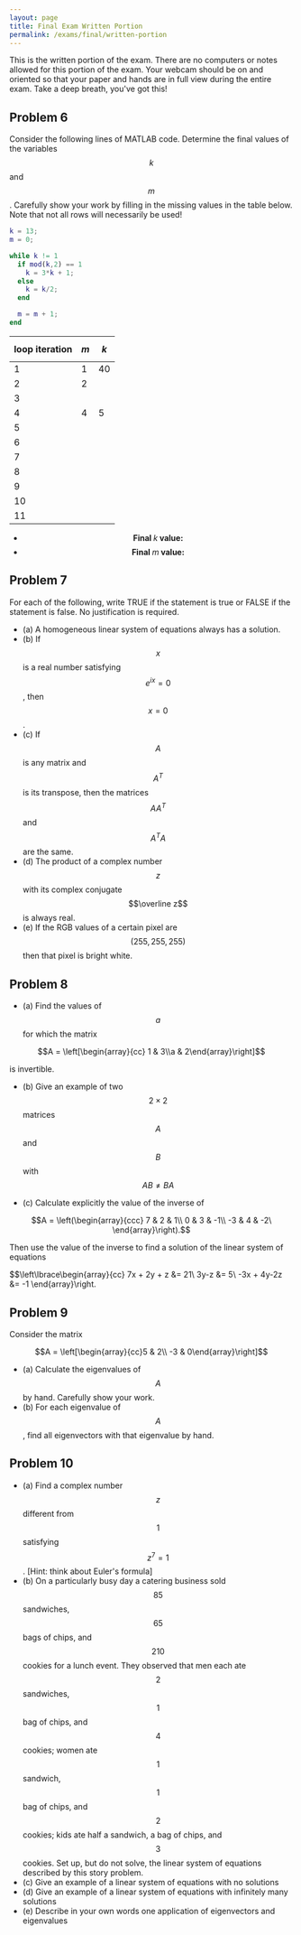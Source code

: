 ```yaml
---
layout: page
title: Final Exam Written Portion
permalink: /exams/final/written-portion
---
```


This is the written portion of the exam.
There are no computers or notes allowed for this portion of the exam.
Your webcam should be on and oriented so that your paper and hands are in full view during the entire exam.
Take a deep breath, you've got this!

## Problem 6
Consider the following lines of MATLAB code.  Determine the final values of the variables $$k$$ and $$m$$.  Carefully show your work by filling in the missing values in the table below.  Note that not all rows will necessarily be used!

```Matlab
k = 13;
m = 0;

while k != 1
  if mod(k,2) == 1
    k = 3*k + 1;
  else
    k = k/2;
  end

  m = m + 1;
end
```

| loop iteration |  $$m$$  |  $$k$$ |
| -------------- | ------- |  ----- |
|        1       |    1    |   40   |
|        2       |    2    |        |
|        3       |         |        |
|        4       |    4    |    5   |
|        5       |         |        |
|        6       |         |        |
|        7       |         |        |
|        8       |         |        |
|        9       |         |        |
|       10       |         |        |
|       11       |         |        |


* $$\textbf{Final $k$ value:}$$
* $$\textbf{Final $m$ value:}$$

## Problem 7

For each of the following, write TRUE if the statement is true or FALSE if the statement is false.
No justification is required.

* (a) A homogeneous linear system of equations always has a solution.
* (b) If $$x$$ is a real number satisfying $$e^{ix} = 0$$, then $$x= 0$$.
* (c) If $$A$$ is any matrix and $$A^T$$ is its transpose, then the matrices $$AA^T$$ and $$A^TA$$ are the same.
* (d) The product of a complex number $$z$$ with its complex conjugate $$\overline z$$ is always real.
* (e) If the RGB values of a certain pixel are $$(255,255,255)$$ then that pixel is bright white.

## Problem 8

* (a) Find the values of $$a$$ for which the matrix 

$$A = \left[\begin{array}{cc} 1 & 3\\a & 2\end{array}\right]$$

is invertible.

* (b) Give an example of two $$2\times 2$$ matrices $$A$$ and $$B$$ with $$AB \neq BA$$

* (c) Calculate explicitly the value of the inverse of

$$A = \left(\begin{array}{ccc}
7 & 2 & 1\\ 0 & 3 & -1\\ -3 & 4 & -2\
\end{array}\right).$$

Then use the value of the inverse to find a solution of the linear system of equations

$$\left\lbrace\begin{array}{cc}
7x + 2y + z &= 21\\
3y-z &= 5\\
-3x + 4y-2z &= -1
\end{array}\right.

## Problem 9

Consider the matrix

$$A = \left[\begin{array}{cc}5 & 2\\ -3 & 0\end{array}\right]$$

* (a) Calculate the eigenvalues of $$A$$ by hand.  Carefully show your work.
* (b) For each eigenvalue of $$A$$, find all eigenvectors with that eigenvalue by hand.


## Problem 10

* (a) Find a complex number $$z$$ different from $$1$$ satisfying $$z^7=1$$.  [Hint: think about Euler's formula]
* (b) On a particularly busy day a catering business sold $$85$$ sandwiches, $$65$$ bags of chips, and $$210$$ cookies for a lunch event.  They observed that men each ate $$2$$ sandwiches, $$1$$ bag of chips, and $$4$$ cookies; women ate $$1$$ sandwich, $$1$$ bag of chips, and $$2$$ cookies; kids ate half a sandwich, a bag of chips, and $$3$$ cookies.  Set up, but do not solve, the linear system of equations described by this story problem.
* (c) Give an example of a linear system of equations with no solutions
* (d) Give an example of a linear system of equations with infinitely many solutions
* (e) Describe in your own words one application of eigenvectors and eigenvalues 

